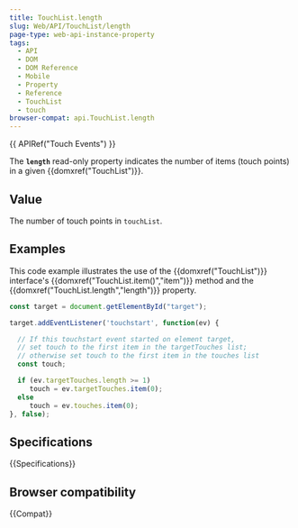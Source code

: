 ```yaml
---
title: TouchList.length
slug: Web/API/TouchList/length
page-type: web-api-instance-property
tags:
  - API
  - DOM
  - DOM Reference
  - Mobile
  - Property
  - Reference
  - TouchList
  - touch
browser-compat: api.TouchList.length
---
```

{{ APIRef("Touch Events") }}

The **`length`** read-only property indicates the number of
items (touch points) in a given {{domxref("TouchList")}}.

## Value

The number of touch points in `touchList`.

## Examples

This code example illustrates the use of the {{domxref("TouchList")}} interface's
{{domxref("TouchList.item()","item")}} method and the
{{domxref("TouchList.length","length")}} property.

```js
const target = document.getElementById("target");

target.addEventListener('touchstart', function(ev) {

  // If this touchstart event started on element target,
  // set touch to the first item in the targetTouches list;
  // otherwise set touch to the first item in the touches list
  const touch;

  if (ev.targetTouches.length >= 1)
     touch = ev.targetTouches.item(0);
  else
     touch = ev.touches.item(0);
}, false);
```

## Specifications

{{Specifications}}

## Browser compatibility

{{Compat}}
